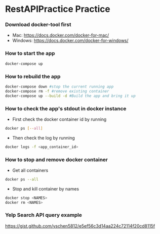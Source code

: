 # RestAPIPractice Practice

### Download docker-tool first
* Mac: https://docs.docker.com/docker-for-mac/
* Windows: https://docs.docker.com/docker-for-windows/

### How to start the app
```sh
docker-compose up 
```
### How to rebuild the app
```sh
docker-compose down #stop the current running app
docker-compose rm -f #remove existing container
docker-compose up --build -d #Build the app and bring it up
```

### How to check the app's stdout in docker instance

* First check the docker container id by running
```sh
docker ps [--all]
```
* Then check the log by running
```sh
docker logs -f <app_container_id>
```
### How to stop and remove docker container
* Get all containers
```sh
docker ps --all
```
* Stop and kill container by names
```sh
docker stop <NAMES>
docker rm <NAMES>
```

### Yelp Search API query example
https://gist.github.com/yschen5812/e5ef56c3d14aa224c72114f20cd8115f
